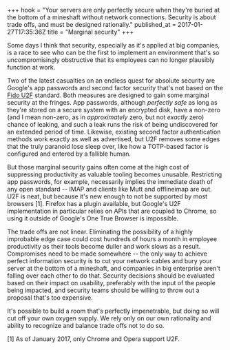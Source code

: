 +++
hook = "Your servers are only perfectly secure when they're buried at the bottom of a mineshaft without network connections. Security is about trade offs, and must be designed rationally."
published_at = 2017-01-27T17:35:36Z
title = "Marginal security"
+++

Some days I think that security, especially as it's applied
at big companies, is a race to see who can be the first to
implement an environment that's so uncompromisingly
obstructive that its employees can no longer plausibly
function at work.

Two of the latest casualties on an endless quest for
absolute security are Google's app passwords and second
factor security that's not based on the [Fido U2F][u2f]
standard. Both measures are designed to gain some marginal
security at the fringes. App passwords, although _perfectly
safe_ as long as they're stored on a secure system with an
encrypted disk, have a non-zero (and I mean non-zero, as in
_approximately_ zero, but not _exactly_ zero) chance of
leaking, and such a leak runs the risk of being
undiscovered for an extended period of time. Likewise,
existing second factor authentication methods work exactly
as well as advertised, but U2F removes some edges that the
truly paranoid lose sleep over, like how a TOTP-based
factor is configured and entered by a fallible human.

But those marginal security gains often come at the high
cost of suppressing productivity as valuable tooling becomes
unusable. Restricting app passwords, for example,
necessarily implies the immediate death of any open
standard -- IMAP and clients like Mutt and offlineimap are
out. U2F is neat, but because it's new enough to not be
supported by most browsers [1]. Firefox has a plugin
available, but Google's U2F implementation in particular
relies on APIs that are coupled to Chrome, so using it
outside of Google's One True Browser is impossible.

The trade offs are not linear. Eliminating the possibility
of a highly improbable edge case could cost hundreds of
hours a month in employee productivity as their tools
become duller and work slows as a result. Compromises need
to be made somewhere -- the only way to achieve perfect
information security is to cut your network cables and bury
your server at the bottom of a mineshaft, and companies in
big enterprise aren't falling over each other to do that.
Security decisions should be evaluated based on their
impact on usability, preferably with the input of the
people being impacted, and security teams should be willing
to throw out a proposal that's too expensive.

It's possible to build a room that's perfectly
impenetrable, but doing so will cut off your own oxygen
supply. We rely only on our own rationality and ability to
recognize and balance trade offs not to do so.

[1] As of January 2017, only Chrome and Opera support U2F.

[u2f]: https://en.wikipedia.org/wiki/Universal_2nd_Factor
